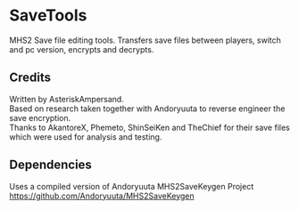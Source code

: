 # SaveTools
 MHS2 Save file editing tools. Transfers save files between players, switch and pc version, encrypts and decrypts.
 
## Credits
 Written by AsteriskAmpersand.  
 Based on research taken together with Andoryuuta to reverse engineer the save encryption.  
 Thanks to AkantoreX, Phemeto, ShinSeiKen and TheChief for their save files which were used for analysis and testing.
 
## Dependencies
 Uses a compiled version of Andoryuuta MHS2SaveKeygen Project
 https://github.com/Andoryuuta/MHS2SaveKeygen
